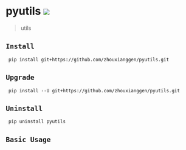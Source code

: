 pyutils
![](https://img.shields.io/badge/python%20-%203.8-brightgreen.svg)
========
> utils 

## `Install`
` pip install git+https://github.com/zhouxianggen/pyutils.git`

## `Upgrade`
` pip install --U git+https://github.com/zhouxianggen/pyutils.git`

## `Uninstall`
` pip uninstall pyutils`

## `Basic Usage`
```python
```
